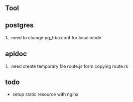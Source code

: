 
Tool
-------

postgres
--------
1、need to change pg_hba.conf for local mode

apidoc
-----------
1、need create temporary file route.js form copying route.rs

todo
------
- setup static resource with nginx